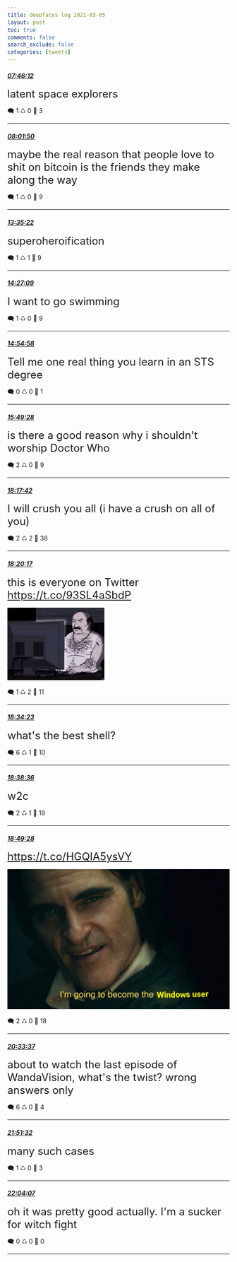 ```yaml
---
title: deepfates log 2021-03-05
layout: post
toc: true
comments: false
search_exclude: false
categories: [tweets]
---
```



#### <a href = "https://twitter.com/deepfates/status/1367848926548811777">*07:46:12*</a>

<font size="5">latent space explorers</font>



🗨️ 1 ♺ 0 🤍  3   

---
    
#### <a href = "https://twitter.com/deepfates/status/1367852862039089154">*08:01:50*</a>

<font size="5">maybe the real reason that people love to shit on bitcoin is the friends they make along the way</font>



🗨️ 1 ♺ 0 🤍  9   

---
    
#### <a href = "https://twitter.com/deepfates/status/1367936799037788161">*13:35:22*</a>

<font size="5">superoheroification</font>



🗨️ 1 ♺ 1 🤍  9   

---
    
#### <a href = "https://twitter.com/deepfates/status/1367949830631223297">*14:27:09*</a>

<font size="5">I want to go swimming</font>



🗨️ 1 ♺ 0 🤍  9   

---
    
#### <a href = "https://twitter.com/deepfates/status/1367956830308081664">*14:54:58*</a>

<font size="5">Tell me one real thing you learn in an STS degree</font>



🗨️ 0 ♺ 0 🤍  1   

---
    
#### <a href = "https://twitter.com/deepfates/status/1367970544096747523">*15:49:28*</a>

<font size="5">is there a good reason why i shouldn't worship Doctor Who</font>



🗨️ 2 ♺ 0 🤍  9   

---
    
#### <a href = "https://twitter.com/deepfates/status/1368007848471318529">*18:17:42*</a>

<font size="5">I will crush you all (i have a crush on all of you)</font>



🗨️ 2 ♺ 2 🤍  38   

---
    
#### <a href = "https://twitter.com/deepfates/status/1368008501268598784">*18:20:17*</a>

<font size="5">this is everyone on Twitter  https://t.co/93SL4aSbdP</font>

![image from twitter](/images/from_twitter/Evwket4VcAARbTX.jpg)


🗨️ 1 ♺ 2 🤍  11   

---
    
#### <a href = "https://twitter.com/deepfates/status/1368012048815165440">*18:34:23*</a>

<font size="5">what's the best shell?</font>



🗨️ 6 ♺ 1 🤍  10   

---
    
#### <a href = "https://twitter.com/deepfates/status/1368013110594834442">*18:38:36*</a>

<font size="5">w2c</font>



🗨️ 2 ♺ 1 🤍  19   

---
    
#### <a href = "https://twitter.com/deepfates/status/1368015842781188098">*18:49:28*</a>

<font size="5"> https://t.co/HGQIA5ysVY</font>

![image from twitter](/images/from_twitter/EvwrKIPVgAM6fXi.jpg)


🗨️ 2 ♺ 0 🤍  18   

---
    
#### <a href = "https://twitter.com/deepfates/status/1368042056367628288">*20:33:37*</a>

<font size="5">about to watch the last episode of WandaVision, what's the twist? wrong answers only</font>



🗨️ 6 ♺ 0 🤍  4   

---
    
#### <a href = "https://twitter.com/deepfates/status/1368061665149861898">*21:51:32*</a>

<font size="5">many such cases</font>



🗨️ 1 ♺ 0 🤍  3   

---
    
#### <a href = "https://twitter.com/deepfates/status/1368064830171734017">*22:04:07*</a>

<font size="5">oh it was pretty good actually. I'm a sucker for witch fight</font>



🗨️ 0 ♺ 0 🤍  0   

---
    
            

